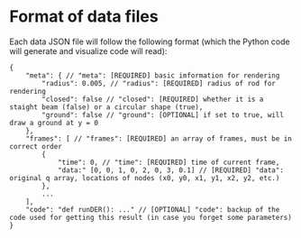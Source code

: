 Format of data files
====

Each data JSON file will follow the following format (which the Python code will generate and visualize code will read):

    {
        "meta": { // "meta": [REQUIRED] basic imformation for rendering
            "radius": 0.005, // "radius": [REQUIRED] radius of rod for rendering
            "closed": false // "closed": [REQUIRED] whether it is a staight beam (false) or a circular shape (true),
            "ground": false // "ground": [OPTIONAL] if set to true, will draw a ground at y = 0
        },
        "frames": [ // "frames": [REQUIRED] an array of frames, must be in correct order
            {
                "time": 0, // "time": [REQUIRED] time of current frame,
                "data:" [0, 0, 1, 0, 2, 0, 3, 0.1] // [REQUIRED] "data": original q array, locations of nodes (x0, y0, x1, y1, x2, y2, etc.)
            },
            ...
        ],
        "code": "def runDER(): ..." // [OPTIONAL] "code": backup of the code used for getting this result (in case you forget some parameters) 
    }